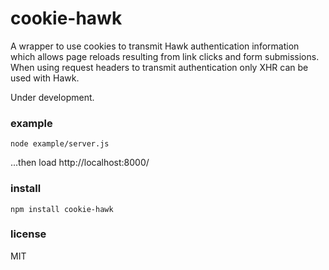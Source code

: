 # cookie-hawk

A wrapper to use cookies to transmit Hawk authentication information which allows 
page reloads resulting from link clicks and form submissions. When using request 
headers to transmit authentication only XHR can be used with Hawk.

Under development.

### example
```
node example/server.js
```
...then load http://localhost:8000/

### install
```
npm install cookie-hawk
```

### license

MIT
